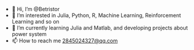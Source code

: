 - 👋 Hi, I’m @Betristor
- 👀 I’m interested in Julia, Python, R, Machine Learning, Reinforcement Learning and so on
- 🌱 I’m currently learning Julia and Matlab, and developing projects about power system
- 📫 How to reach me 2845024327@qq.com

<!---
Betristor/Betristor is a ✨ special ✨ repository because its `README.md` (this file) appears on your GitHub profile.
You can click the Preview link to take a look at your changes.
--->
